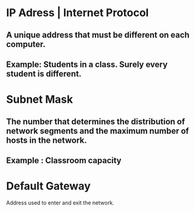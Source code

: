 # IP Adress | Internet Protocol

## A unique address that must be different on each computer. 
## Example: Students in a class. Surely every student is different.

# Subnet Mask

## The number that determines the distribution of network segments and the maximum number of hosts in the network. 
## Example : Classroom capacity


# Default Gateway

Address used to enter and exit the network.
